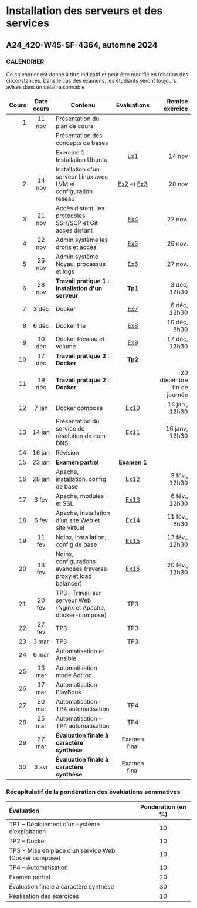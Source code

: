 # Installation des serveurs et des services 
## A24_420-W45-SF-4364, automne 2024

### CALENDRIER

Ce calendrier est donné à titre indicatif et peut être modifié en fonction des circonstances. Dans le cas des examens, les étudiants seront toujours avisés dans un délai raisonnable

|Cours	|Date cours |Contenu|Évaluations|  Remise exercice   
|----------:|:-------------:|----------------|:------:|------:|
|1|	11 nov |Présentation du plan de cours |||
| || Présentation des concepts de bases||
| ||Exercice 1 : Installation Ubuntu |[Ex1](Exercices/Exercice01_InstallationClient.md)|	14 nov|
|2|	14 nov|Installation d'un serveur Linux avec LVM et configuration réseau	 |[Ex2](Exercices/Exercice02_InstallationServeur.md) et [Ex3](Exercices/Exercice03_GestionLVM.md)| 20 nov|
|3| 21 nov|Accès distant, les protocoles SSH/SCP et Git accès distant |[Ex4](Exercices/Exercice04_PriseEnMainSrv.md)| 22 nov.
|4|	22 nov|Admin système les droits et accès |[Ex5](Exercices/Exercice05_AdminSysLinux.md)|26 nov.
|5|	26 nov|Admin système Noyau, processus et logs |[Ex6](Exercices/Exercice06_InstallationEnvTest.md)|27 nov. |
|6|	28 nov|**Travail pratique 1 : Installation d'un serveur** |**[Tp1](TPs/TravailPratique01.md)**|3 déc, 12h30|
|7|	3 déc|Docker	 |[Ex7](Exercices/Exercice07_PriseEnMainConteneur.md)|6 déc, 12h30|
|8|	6 déc|Docker file	 |[Ex8](Exercices/Exercice08_DockerImage.md) |10 déc, 8h30|
|9|	10 déc|Docker Réseau et volume	 |[Ex9](Exercices/Exercice09_DockerRzEtVolume.md) |17 déc, 12h30|
|10| 17 déc|**Travail pratique 2 : Docker**	 |**[Tp2](TPs/TravailPratique02.md)**||
|11| 19 déc |**Travail pratique 2 : Docker**	 | |20 décembre fin de journée|
|12|7 jan|Docker compose |[Ex10](Exercices/Exercice10_DockerCompose.md)|14 jan., 12h30 |
|13|14 jan|	Présentation du service de résolution de nom DNS	|[Ex11](Exercices/Exercice11_DNS.md)|16 janv, 12h30 |
|14|16 jan| Révision	 |||
|15|23 jan|	**Examen partiel** |**Examen 1**|
|16|28 jan|	Apache, installation, config de base	 |[Ex12](Exercices/Exercice12_Apache.md)|3 fév., 12h30 |
|17|3 fev|	Apache, modules et SSL	 |[Ex13](Exercices/Exercice13_Apache_modules-SSL.md)|6 fév., 12h30 |
|18|6 fev|	Apache, installation d’un site Web et site virtuel	 |[Ex14](Exercices/Exercice14_Apache_SiteVirtuel.md)|11 fév., 8h30 |
|19|11 fev|	Nginx, installation, config de base	|[Ex15](Exercices/Exercice15_nginx.md)|13 fév., 12h30|
|20|13 fev|	Nginx, configurations avancées (reverse proxy et load balancer) |[Ex16](Exercices/Exercice16_NginX-equilibreur-repartiteur-de-charge.md)|20 fév., 12h30|	
|21|20 fev| TP3- Travail sur serveur Web (Nginx et Apache, docker-compose)	|TP3|
|22|27 fev|	TP3	|TP3|	
|23|3 mar| TP3	|TP3|
|24|6 mar|Automatisation et Ansible||
|25|13 mar|Automatisation mode AdHoc||
|26|17 mar|	Automatisation PlayBook	||
|27|20 mar|	Automatisation – TP4 automatisation	|TP4|||
|28|25 mar|	Automatisation – TP4 automatisation	|TP4|||
|29|27 mar|	**Évaluation finale à caractère synthèse**|Examen final|||
|30|3 avr|	**Évaluation finale à caractère synthèse** | Examen final||

### Récapitulatif de la pondération des évaluations sommatives

|Évaluation | Pondération (en %) |
|:-------------|:------:|
|TP1 – Déploiement d’un système d’exploitation	| 10|
|TP2 – Docker	|10|
|TP3 - Mise en place d’un service Web (Docker compose)	| 10|
|TP4 – Automatisation	| 10|
|Examen partiel	| 20|
|Évaluation finale à caractère synthèse	 |30|
|Réalisation des exercices	|10|

